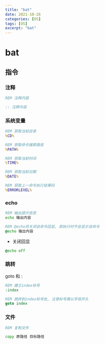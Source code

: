 ```yaml
---
title: "bat"
date: 2021-10-26
categories: [OS]
tags: [OS]
excerpt: "bat"
---
```


# bat

## 指令

### 注释

```bat
REM 注释内容

:: 注释内容
```

### 系统变量

```bat
REM 获取当前目录
%CD%

REM 获取命令搜索路径
%PATH%

REM 获取当前时间
%TIME%

REM 获取当前日期
%DATE%

REM 获取上一命令执行结果码
%ERRORLEVEL% 
```

### echo

```bat
REM 输出提示信息
echo 输出内容

REM @echo将关闭该命令回显, 即执行时不会显示该命令
@echo 输出内容
```

- 关闭回显

```bat
@echo off
```

### 跳转

goto 和 :

```bat
REM 建立index标号
:index

REM 跳转到index标号处, 注意标号需以字母开头
goto index
```

### 文件

```bat
REM 复制文件

copy 原路径 目标路径
```
